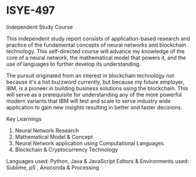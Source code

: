 # ISYE-497
Independent Study Course

This independent study report consists of application-based research and practice of the fundamental concepts of neural networks and blockchain technology. This self-directed course will advance my knowledge of the core of a neural network, the mathematical model that powers it, and the use of languages to further develop its understanding.

The pursuit originated from an interest in blockchain technology not because it's a hot buzzword currently, but because my future employer, IBM, is a pioneer in building business solutions using the blockchain. This will serve as a prerequisite for understanding any of the more powerful modern variants that IBM will test and scale to serve industry wide application to gain new insights resulting in better and faster decisions. 

Key Learnings
1.	Neural Network Research
2.	Mathematical Model & Concept
3.	Neural Network application using Computational Languages
4.	Blockchain & Cryptocurrency Technology


Languages used:  Python, Java & JavaScript
Editors & Environments used: Sublime, p5 , Anoconda & Processing
